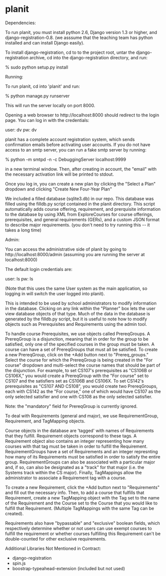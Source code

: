 planit
======

Dependencies:

To run planit, you must install python 2.6, Django version 1.3 or higher, and django-registration-0.8.
(we asssume that the teaching team has python installed and can install Django easily).

To install django-registration, cd to to the project root, untar the django-registration archive, cd into the django-registration directory, and run:

% sudo python setup.py install



Running:

To run planit, cd into 'planit' and run:

% python manage.py runserver

This will run the server locally on port 8000.

Opening a web browser to http://localhost:8000 should redirect to the login page. You can log in with the credentials:

user: dv
pw: dv

planit has a complete account registration system, which sends confirmation emails before activating user accounts. If you do not have access to an smtp server, you can run a fake smtp server by running:

% python -m smtpd -n -c DebuggingServer localhost:9999

in a new terminal window. Then, after creating in account, the "email" with the necessary activation link will be printed to stdout.

Once you log in, you can create a new plan by clicking the "Select a Plan" dropdown and clicking "Create New Four-Year Plan"

We included a filled database (sqlite3.db) in our repo. This database was filled using the filldb.py script contained in the planit directory. This script automatically adds course offering, requirement, and prerquisite information to the database by using XML from ExploreCourses for course offerings, prerequisites, and general requirements (GERs), and a custom JSON format to describe major requirements. (you don't need to try running this -- it takes a long time)
 


Admin:

You can access the administrative side of planit by going to http://localhost:8000/admin (assuming you are running the server at localhost:8000)

The default login credentials are:

user: ls
pw: ls

(Note that this uses the same User system as the main application, so logging in will switch the user logged into planit).

This is intended to be used by school administrators to modify information in the database. Clicking on any link within the "Planner" box lets the user view database objects of that type. Much of the data in the database is generated by the filldb.py script, but it is useful to note how to modify objects such as Prerequisites and Requirements using the admin tool.

To handle course Prerequisites, we use objects called PrereqGroups. A PrereqGroup is a disjunction, meaning that in order for the group to be satisfied, only one of the specified courses in the group must be taken. A course can have a set of PrereqGroups that must all be satisfied. To create a new PrereqGroup, click on the +Add button next to "Prereq_groups." Select the course for which the PrereqGroup is being created in the "For course" dropdown and multi-select the course names that should be part of the disjunction. For example, to set CS107's prerequisites as "CS106B or CS106X," you would create a PrereqGroup with the "For course" set to CS107 and the satisfiers set as CS106B and CS106X. To set CS142's prerequisites as "CS107 AND CS108", you would create two PrereqGroups, each with CS142 as the "For course," one of which would have CS107 as the only selected satisfier and one with CS108 as the only selected satisfier.

Note: the "mandatory" field for PrereqGroup is currently ignored.


To deal with Requirements (general and major), we use RequirementGroup, Requirement, and TagMapping objects.

Course objects in the database are 'tagged' with names of Requirements that they fulfill. Requirement objects correspond to these tags. A Requirement object also contains an integer representing how many courses with that tag must be taken in order to fulfill the Requirement. RequirementGroups have a set of Requirements and an integer represnting how many of its Requirements must be satisfied in order to satisfy the entire group. RequirementGroups can also be associated with a particular major and, if so, can also be designated as a "track" for that major (i.e. the Systems track within the CS major). Finally, TagMappings allow the administrator to associate a Requirement tag with a course.

To create a new Requirement, click the +Add button next to "Requirements" and fill out the necessary info. Then, to add a course that fulfills that Requirement, create a new TagMapping object with the Tag set to the name of the Requirement and the Course set to the Course that you would like to fulfill that Requirement. (Multiple TagMappings with the same Tag can be created).

Requirements also have "bypassable" and "exclusive" boolean fields, which respectively determine whether or not users can use exempt courses to fulfill the requirement or whether courses fulfilling this Requirement can't be double-counted for other exclusive requirements.




Additional Libraries Not Mentioned in Contract:

- django-registration
- spin.js
- boostrap-typeahead-extension (included but not used)